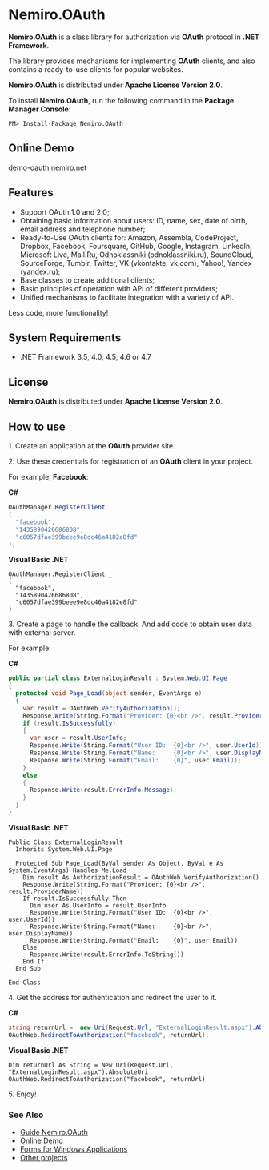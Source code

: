 # Nemiro.OAuth

**Nemiro.OAuth** is a class library for authorization via **OAuth** protocol in **.NET Framework**.

The library provides mechanisms for implementing **OAuth** clients, and also contains a ready-to-use clients for popular websites.

**Nemiro.OAuth** is distributed under **Apache License Version 2.0**.

To install **Nemiro.OAuth**, run the following command in the **Package Manager Console**:

`PM> Install-Package Nemiro.OAuth`

## Online Demo

[demo-oauth.nemiro.net](http://demo-oauth.nemiro.net/)

## Features

* Support OAuth 1.0 and 2.0; 
* Obtaining basic information about users: ID, name, sex, date of birth, email address and telephone number; 
* Ready-to-Use OAuth clients for:
  Amazon, Assembla, CodeProject, 
  Dropbox, Facebook, Foursquare, 
  GitHub, Google, Instagram, 
  LinkedIn, Microsoft Live, Mail.Ru, 
  Odnoklassniki (odnoklassniki.ru), SoundCloud, SourceForge, 
  Tumblr, Twitter, VK (vkontakte, vk.com), 
  Yahoo!, Yandex (yandex.ru);
* Base classes to create additional clients; 
* Basic principles of operation with API of different providers;
* Unified mechanisms to facilitate integration with a variety of API.

Less code, more functionality!

## System Requirements

* .NET Framework 3.5, 4.0, 4.5, 4.6 or 4.7

## License

**Nemiro.OAuth** is distributed under **Apache License Version 2.0**.

## How to use

1\. Create an application at the **OAuth** provider site.

2\. Use these credentials for registration of an **OAuth** client in your project.

For example, **Facebook**:

**C#**
```C#
OAuthManager.RegisterClient
(
  "facebook", 
  "1435890426686808", 
  "c6057dfae399beee9e8dc46a4182e8fd"
);
```

**Visual Basic .NET**
```VBNet
OAuthManager.RegisterClient _
(
  "facebook", 
  "1435890426686808", 
  "c6057dfae399beee9e8dc46a4182e8fd"
)
```

3\. Create a page to handle the callback. And add code to obtain user data with external server.

For example:

**C#**
```C#
public partial class ExternalLoginResult : System.Web.UI.Page
{
  protected void Page_Load(object sender, EventArgs e)
  {
    var result = OAuthWeb.VerifyAuthorization();
    Response.Write(String.Format("Provider: {0}<br />", result.ProviderName));
    if (result.IsSuccessfully)
    {
      var user = result.UserInfo;
      Response.Write(String.Format("User ID:  {0}<br />", user.UserId));
      Response.Write(String.Format("Name:     {0}<br />", user.DisplayName));
      Response.Write(String.Format("Email:    {0}", user.Email));
    }
    else
    {
      Response.Write(result.ErrorInfo.Message);
    }
  }
}
```

**Visual Basic .NET**
```VBNet
Public Class ExternalLoginResult
  Inherits System.Web.UI.Page

  Protected Sub Page_Load(ByVal sender As Object, ByVal e As System.EventArgs) Handles Me.Load
    Dim result As AuthorizationResult = OAuthWeb.VerifyAuthorization()
    Response.Write(String.Format("Provider: {0}<br />", result.ProviderName))
    If result.IsSuccessfully Then
      Dim user As UserInfo = result.UserInfo
      Response.Write(String.Format("User ID:  {0}<br />", user.UserId))
      Response.Write(String.Format("Name:     {0}<br />", user.DisplayName))
      Response.Write(String.Format("Email:    {0}", user.Email))
    Else
      Response.Write(result.ErrorInfo.ToString())
    End If
  End Sub

End Class
```

4\. Get the address for authentication and redirect the user to it.

**C#**
```C#
string returnUrl =  new Uri(Request.Url, "ExternalLoginResult.aspx").AbsoluteUri;
OAuthWeb.RedirectToAuthorization("facebook", returnUrl);
```

**Visual Basic .NET**
```VBNet
Dim returnUrl As String = New Uri(Request.Url, "ExternalLoginResult.aspx").AbsoluteUri
OAuthWeb.RedirectToAuthorization("facebook", returnUrl)
```

5\. Enjoy!

### See Also

* [Guide Nemiro.OAuth](http://oauth.nemiro.net)
* [Online Demo](http://demo-oauth.nemiro.net/)
* [Forms for Windows Applications](https://github.com/alekseynemiro/Nemiro.OAuth.LoginForms)
* [Other projects](http://nemiro.net)
